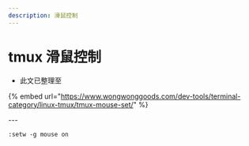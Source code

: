 ```yaml
---
description: 滑鼠控制
---
```


# tmux 滑鼠控制

* 此文已整理至

{% embed url="https://www.wongwonggoods.com/dev-tools/terminal-category/linux-tmux/tmux-mouse-set/" %}

\---

```
:setw -g mouse on
```

